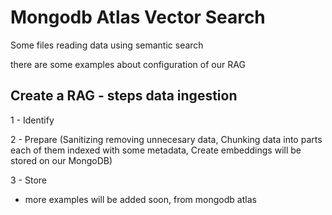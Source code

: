 # Mongodb Atlas Vector Search

Some files reading data using semantic search

there are some examples about configuration of our RAG

## Create a RAG - steps data ingestion

1 - Identify

2 - Prepare (Sanitizing removing unnecesary data, Chunking data into parts each of them indexed with some metadata, Create embeddings  will be stored on our MongoDB)

3 - Store

- more examples will be added soon, from mongodb atlas


